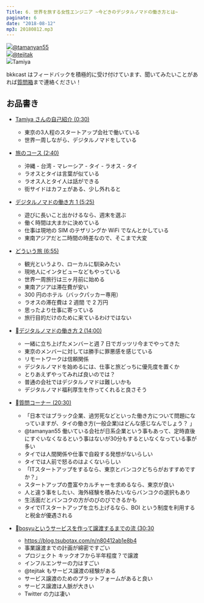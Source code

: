 ```yaml
---
Title: 6. 世界を旅する女性エンジニア ~今どきのデジタルノマドの働き方とは~
paginate: 6
date: "2018-08-12"
mp3: 20180812.mp3
---
```


<div class="presenter-container">
  <div class="presenter-item">
    <a href="https://twitter.com/tamanyan55" target="_blank"><img class="icon" src="https://pbs.twimg.com/profile_images/712212594396778497/BqOVpfAj_400x400.jpg"><span>@tamanyan55</span></a>
  </div>
  <div class="presenter-item">
    <a href="https://twitter.com/tejitak" target="_blank"><img class="icon" src="https://pbs.twimg.com/profile_images/962982531938246656/wGmx7qIC_400x400.jpg"><span>@tejitak</span></a>
  </div>
  <div class="presenter-item">
    <img class="icon" src="https://d2l930y2yx77uc.cloudfront.net/production/uploads/images/5312648/profile_828348c645867d4c438c2df8cc25abaf.jpg"><span>Tamiya</span>
  </div>
</div>

bkkcast はフィードバックを積極的に受け付けています、聞いてみたいことがあれば<a class="notice" href="https://peing.net/ja/bkkcast" target="_blank">質問箱</a>まで連絡ください！

## お品書き

- <a class="jump" href="#30">Tamiya さんの自己紹介 (0:30)</a>
  - 東京の3人程のスタートアップ会社で働いている
  - 世界一周しながら、デジタルノマドをしている
- <a class="jump" href="#160">旅のコース (2:40)</a>
  - 沖縄 - 台湾 - マレーシア - タイ - ラオス - タイ
  - ラオスとタイは言葉が似ている
  - ラオス人とタイ人は話ができる
  - 街サイドはカフェがある、少し外れると
- <a class="jump" href="#325">デジタルノマドの働き方 1 (5:25)</a>
  - 遊びに長いこと出かけるなら、週末を選ぶ
  - 働く時間は大まかに決めている
  - 仕事は現地の SIM のテザリングか WiFi でなんとかしている
  - 東南アジアだと二時間の時差なので、そこまで大変
- <a class="jump" href="#415">どういう旅 (6:55)</a>
  - 観光というより、ローカルに馴染みたい
  - 現地人にインタビューなどもやっている
  - 世界一周旅行は三ヶ月前に始める
  - 東南アジアは滞在費が安い
  - 300 円のホテル（バックパッカー専用）
  - ラオスの滞在費は 2 週間 で 2 万円
  - 思ったより仕事に寄っている
  - 旅行目的だけのために来ているわけではない
- <a class="jump" href="#840">デジタルノマドの働き方 2 (14:00)</a>
  - 一緒に立ち上げたメンバーと週 7 日でガッツリ今までやってきた
  - 東京のメンバーに対しては勝手に罪悪感を感じている
  - リモートワークは信頼関係
  - デジタルノマドを始めるには、仕事と旅どっちに優先度を置くか
  - とりあえずやってみれば良いのでは？
  - 普通の会社ではデジタルノマドは難しいかも
  - デジタルノマド福利厚生を作ってくれると良さそう
- <a class="jump" href="#1230">質問コーナー (20:30)</a>
  - 「日本ではブラック企業、過労死などといった働き方について問題になっていますが、タイの働き方(一般企業)はどんな感じなんでしょう？ 」
  - @tamanyan55 働いている会社が日系企業という事もあって、定時直後にすぐいなくなるという事はないが30分もするといなくなっている事が多い
  - タイでは人間関係や仕事で自殺する発想がないらしい
  - タイでは人前で怒るのはよくないらしい
  - 「ITスタートアップをするなら、東京とバンコクどちらがおすすめですか？」
  - スタートアップの豊富やカルチャーを求めるなら、東京が良い
  - 人と違う事をしたい、海外経験を積みたいならバンコクの選択もあり
  - 生活面だとバンコクの方がのびのびできるかも
  - タイでITスタートアップを立ち上げるなら、BOI という制度を利用すると税金が優遇される

- <a class="jump" href="#1830">bosyuというサービスを作って譲渡するまでの流 (30:30 </a>
  - https://blog.tsubotax.com/n/n80412ab1e8b4
  - 事業譲渡までの計画が綿密ですごい
  - プロジェクト キックオフから半年程度？で譲渡
  - インフルエンサーの力はすごい
  - @tejitak もサービス譲渡の経験がある
  - サービス譲渡のためのプラットフォームがあると良い
  - サービス譲渡は人脈が大きい
  - Twitter の力は凄い

